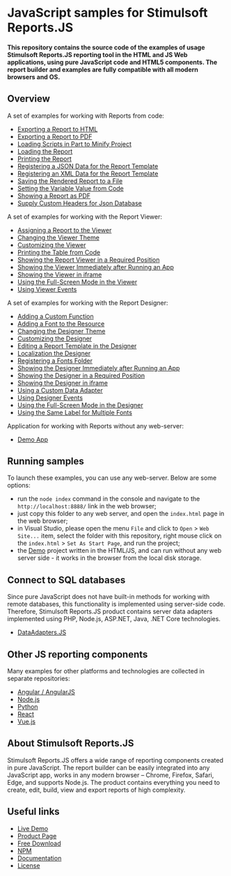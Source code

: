 # JavaScript samples for Stimulsoft Reports.JS

#### This repository contains the source code of the examples of usage Stimulsoft Reports.JS reporting tool in the HTML and JS Web applications, using pure JavaScript code and HTML5 components. The report builder and examples are fully compatible with all modern browsers and OS.

## Overview
A set of examples for working with Reports from code:
* [Exporting a Report to HTML](https://github.com/stimulsoft/Samples-Reports.JS-for-HTML/blob/main/Working%20with%20Report/Exporting%20a%20Report%20to%20HTML.html)
* [Exporting a Report to PDF](https://github.com/stimulsoft/Samples-Reports.JS-for-HTML/blob/main/Working%20with%20Report/Exporting%20a%20Report%20to%20PDF.html)
* [Loading Scripts in Part to Minify Project](https://github.com/stimulsoft/Samples-Reports.JS-for-HTML/blob/main/Working%20with%20Report/Loading%20Scripts%20in%20Part%20to%20Minify%20Project.html)
* [Loading the Report](https://github.com/stimulsoft/Samples-Reports.JS-for-HTML/blob/main/Working%20with%20Report/Loading%20the%20Report.html)
* [Printing the Report](https://github.com/stimulsoft/Samples-Reports.JS-for-HTML/blob/main/Working%20with%20Report/Printing%20the%20Report.html)
* [Registering a JSON Data for the Report Template](https://github.com/stimulsoft/Samples-Reports.JS-for-HTML/blob/main/Working%20with%20Report/Registering%20a%20JSON%20Data%20for%20the%20Report%20Template.html)
* [Registering an XML Data for the Report Template](https://github.com/stimulsoft/Samples-Reports.JS-for-HTML/blob/main/Working%20with%20Report/Registering%20an%20XML%20Data%20for%20the%20Report%20Template.html)
* [Saving the Rendered Report to a File](https://github.com/stimulsoft/Samples-Reports.JS-for-HTML/blob/main/Working%20with%20Report/Saving%20the%20Rendered%20Report%20to%20a%20File.html)
* [Setting the Variable Value from Code](https://github.com/stimulsoft/Samples-Reports.JS-for-HTML/blob/main/Working%20with%20Report/Setting%20the%20Variable%20Value%20from%20Code.html)
* [Showing a Report as PDF](https://github.com/stimulsoft/Samples-Reports.JS-for-HTML/blob/main/Working%20with%20Report/Showing%20a%20Report%20as%20PDF.html)
* [Supply Custom Headers for Json Database](https://github.com/stimulsoft/Samples-Reports.JS-for-HTML/blob/main/Working%20with%20Report/Supply%20Custom%20Headers%20for%20Json%20Database.html)
  
A set of examples for working with the Report Viewer:
* [Assigning a Report to the Viewer](https://github.com/stimulsoft/Samples-Reports.JS-for-HTML/blob/main/Working%20with%20Viewer/Assigning%20a%20Report%20to%20the%20Viewer.html)
* [Changing the Viewer Theme](https://github.com/stimulsoft/Samples-Reports.JS-for-HTML/blob/main/Working%20with%20Viewer/Changing%20the%20Viewer%20Theme.html)
* [Customizing the Viewer](https://github.com/stimulsoft/Samples-Reports.JS-for-HTML/blob/main/Working%20with%20Viewer/Customizing%20the%20Viewer.html)
* [Printing the Table from Code](https://github.com/stimulsoft/Samples-Reports.JS-for-HTML/blob/main/Working%20with%20Viewer/Printing%20the%20Table%20from%20Code.html)
* [Showing the Report Viewer in a Required Position](https://github.com/stimulsoft/Samples-Reports.JS-for-HTML/blob/main/Working%20with%20Viewer/Showing%20the%20Report%20Viewer%20in%20a%20Required%20Position.html)
* [Showing the Viewer Immediately after Running an App](https://github.com/stimulsoft/Samples-Reports.JS-for-HTML/blob/main/Working%20with%20Viewer/Showing%20the%20Viewer%20Immediately%20after%20Running%20an%20App.html)
* [Showing the Viewer in iframe](https://github.com/stimulsoft/Samples-Reports.JS-for-HTML/blob/main/Working%20with%20Viewer/Showing%20the%20Viewer%20in%20iframe.html)
* [Using the Full-Screen Mode in the Viewer](https://github.com/stimulsoft/Samples-Reports.JS-for-HTML/blob/main/Working%20with%20Viewer/Using%20the%20Full-Screen%20Mode%20in%20the%20Viewer.html)
* [Using Viewer Events](https://github.com/stimulsoft/Samples-Reports.JS-for-HTML/blob/main/Working%20with%20Viewer/Using%20Viewer%20Events.html)
  
A set of examples for working with the Report Designer:
* [Adding a Custom Function](https://github.com/stimulsoft/Samples-Reports.JS-for-HTML/blob/main/Working%20with%20Designer/Adding%20a%20Custom%20Function.html)
* [Adding a Font to the Resource](https://github.com/stimulsoft/Samples-Reports.JS-for-HTML/blob/main/Working%20with%20Designer/Adding%20a%20Font%20to%20the%20Resource.html)
* [Changing the Designer Theme](https://github.com/stimulsoft/Samples-Reports.JS-for-HTML/blob/main/Working%20with%20Designer/Changing%20the%20Designer%20Theme.html)
* [Customizing the Designer](https://github.com/stimulsoft/Samples-Reports.JS-for-HTML/blob/main/Working%20with%20Designer/Customizing%20the%20Designer.html)
* [Editing a Report Template in the Designer](https://github.com/stimulsoft/Samples-Reports.JS-for-HTML/blob/main/Working%20with%20Designer/Editing%20a%20Report%20Template%20in%20the%20Designer.html)
* [Localization the Designer](https://github.com/stimulsoft/Samples-Reports.JS-for-HTML/blob/main/Working%20with%20Designer/Localization%20the%20Designer.html)
* [Registering a Fonts Folder](https://github.com/stimulsoft/Samples-Reports.JS-for-HTML/blob/main/Working%20with%20Designer/Registering%20a%20Fonts%20Folder.html)
* [Showing the Designer Immediately after Running an App](https://github.com/stimulsoft/Samples-Reports.JS-for-HTML/blob/main/Working%20with%20Designer/Showing%20the%20Designer%20Immediately%20after%20Running%20an%20App.html)
* [Showing the Designer in a Required Position](https://github.com/stimulsoft/Samples-Reports.JS-for-HTML/blob/main/Working%20with%20Designer/Showing%20the%20Designer%20in%20a%20Required%20Position.html)
* [Showing the Designer in iframe](https://github.com/stimulsoft/Samples-Reports.JS-for-HTML/blob/main/Working%20with%20Designer/Showing%20the%20Designer%20in%20iframe.html)
* [Using a Custom Data Adapter](https://github.com/stimulsoft/Samples-Reports.JS-for-HTML/blob/main/Working%20with%20Designer/Using%20a%20Custom%20Data%20Adapter.html)
* [Using Designer Events](https://github.com/stimulsoft/Samples-Reports.JS-for-HTML/blob/main/Working%20with%20Designer/Using%20Designer%20Events.html)
* [Using the Full-Screen Mode in the Designer](https://github.com/stimulsoft/Samples-Reports.JS-for-HTML/blob/main/Working%20with%20Designer/Using%20the%20Full-Screen%20Mode%20in%20the%20Designer.html)
* [Using the Same Label for Multiple Fonts](https://github.com/stimulsoft/Samples-Reports.JS-for-HTML/blob/main/Working%20with%20Designer/Using%20the%20Same%20Label%20for%20Multiple%20Fonts.html)
  
Application for working with Reports without any web-server:
* [Demo App](https://github.com/stimulsoft/Samples-Reports.JS-for-HTML/tree/main/Demo)

## Running samples
To launch these examples, you can use any web-server. Below are some options:
* run the `node index` command in the console and navigate to the `http://localhost:8888/` link in the web browser;
* just copy this folder to any web server, and open the `index.html` page in the web browser;
* in Visual Studio, please open the menu `File` and click to `Open` > `Web Site...` item, select the folder with this repository, right mouse click on the `index.html` > `Set As Start Page`, and run the project;
* the [Demo](https://github.com/stimulsoft/Samples-Reports.JS-for-HTML/tree/main/Demo) project written in the HTML/JS, and can run without any web server side - it works in the browser from the local disk storage.

## Connect to SQL databases
Since pure JavaScript does not have built-in methods for working with remote databases, this functionality is implemented using server-side code. Therefore, Stimulsoft Reports.JS product contains server data adapters implemented using PHP, Node.js, ASP.NET, Java, .NET Core technologies.
* [DataAdapters.JS](https://github.com/stimulsoft/DataAdapters.JS)

## Other JS reporting components
Many examples for other platforms and technologies are collected in separate repositories:
* [Angular / AngularJS](https://github.com/stimulsoft/Samples-Reports.JS-for-Angular)
* [Node.js](https://github.com/stimulsoft/Samples-Reports.JS-for-Node.js)
* [Python](https://github.com/stimulsoft/Samples-Reports.JS-for-Python)
* [React](https://github.com/stimulsoft/Samples-Reports.JS-for-React)
* [Vue.js](https://github.com/stimulsoft/Samples-Reports.JS-for-Vue.js)

## About Stimulsoft Reports.JS
Stimulsoft Reports.JS offers a wide range of reporting components created in pure JavaScript. The report builder can be easily integrated into any JavaScript app, works in any modern browser – Chrome, Firefox, Safari, Edge, and supports Node.js. The product contains everything you need to create, edit, build, view and export reports of high complexity.

## Useful links
* [Live Demo](http://demo.stimulsoft.com/#Js)
* [Product Page](https://www.stimulsoft.com/en/products/reports-js)
* [Free Download](https://www.stimulsoft.com/en/downloads)
* [NPM](https://www.npmjs.com/package/stimulsoft-reports-js)
* [Documentation](https://www.stimulsoft.com/en/documentation/online/programming-manual/index.html?reports_js.htm)
* [License](LICENSE.md)
